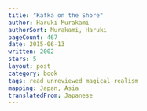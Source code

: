 ```yaml
---
title: "Kafka on the Shore"
author: Haruki Murakami
authorSort: Murakami, Haruki
pageCount: 467
date: 2015-06-13
written: 2002
stars: 5
layout: post
category: book
tags: read unreviewed magical-realism
mapping: Japan, Asia
translatedFrom: Japanese
---
```

